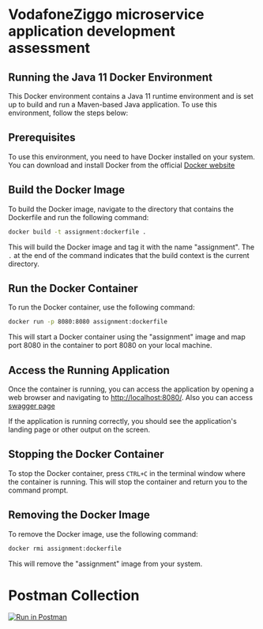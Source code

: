 # VodafoneZiggo microservice application development assessment

## Running the Java 11 Docker Environment

This Docker environment contains a Java 11 runtime environment and is set up to build and run a Maven-based Java application. To use this environment, follow the steps below:

## Prerequisites

To use this environment, you need to have Docker installed on your system. You can download and install Docker from the official [Docker website](https://www.docker.com/get-started)


## Build the Docker Image
To build the Docker image, navigate to the directory that contains the Dockerfile and run the following command:

```bash
docker build -t assignment:dockerfile .
```
This will build the Docker image and tag it with the name "assignment". The `.` at the end of the command indicates that the build context is the current directory.

## Run the Docker Container
To run the Docker container, use the following command:
```bash
docker run -p 8080:8080 assignment:dockerfile
```
This will start a Docker container using the "assignment" image and map port 8080 in the container to port 8080 on your local machine.

## Access the Running Application

Once the container is running, you can access the application by opening a web browser and navigating to [http://localhost:8080/](http://localhost:8080/). 
Also you can access [swagger page](http://localhost:8080/swagger-ui/#/)

If the application is running correctly, you should see the application's landing page or other output on the screen.

## Stopping the Docker Container
To stop the Docker container, press `CTRL+C` in the terminal window where the container is running. This will stop the container and return you to the command prompt.

## Removing the Docker Image
To remove the Docker image, use the following command:
```bash
docker rmi assignment:dockerfile
```
This will remove the "assignment" image from your system.

# Postman Collection
[![Run in Postman](https://run.pstmn.io/button.svg)](https://app.getpostman.com/run-collection/25511860-90033aa6-a6cc-422a-9e3d-ddf1a2c0fcbf?action=collection%2Ffork&collection-url=entityId%3D25511860-90033aa6-a6cc-422a-9e3d-ddf1a2c0fcbf%26entityType%3Dcollection%26workspaceId%3D8f4253e3-76e6-47cd-862a-1f609aa2b9ba)
